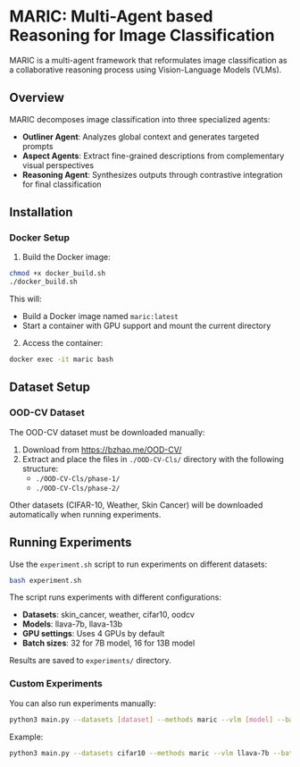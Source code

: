 # MARIC: Multi-Agent based Reasoning for Image Classification

MARIC is a multi-agent framework that reformulates image classification as a collaborative reasoning process using Vision-Language Models (VLMs).

## Overview

MARIC decomposes image classification into three specialized agents:
- **Outliner Agent**: Analyzes global context and generates targeted prompts
- **Aspect Agents**: Extract fine-grained descriptions from complementary visual perspectives  
- **Reasoning Agent**: Synthesizes outputs through contrastive integration for final classification

## Installation

### Docker Setup

1. Build the Docker image:
```bash
chmod +x docker_build.sh
./docker_build.sh
```

This will:
- Build a Docker image named `maric:latest`
- Start a container with GPU support and mount the current directory

2. Access the container:
```bash
docker exec -it maric bash
```

## Dataset Setup

### OOD-CV Dataset
The OOD-CV dataset must be downloaded manually:
1. Download from https://bzhao.me/OOD-CV/
2. Extract and place the files in `./OOD-CV-Cls/` directory with the following structure:
   - `./OOD-CV-Cls/phase-1/`
   - `./OOD-CV-Cls/phase-2/`

Other datasets (CIFAR-10, Weather, Skin Cancer) will be downloaded automatically when running experiments.

## Running Experiments

Use the `experiment.sh` script to run experiments on different datasets:

```bash
bash experiment.sh
```

The script runs experiments with different configurations:
- **Datasets**: skin_cancer, weather, cifar10, oodcv
- **Models**: llava-7b, llava-13b
- **GPU settings**: Uses 4 GPUs by default
- **Batch sizes**: 32 for 7B model, 16 for 13B model

Results are saved to `experiments/` directory.

### Custom Experiments

You can also run experiments manually:
```bash
python3 main.py --datasets [dataset] --methods maric --vlm [model] --batch_size [size] --gpu_ids [gpus]
```

Example:
```bash
python3 main.py --datasets cifar10 --methods maric --vlm llava-7b --batch_size 32 --gpu_ids 0 1 2 3
```